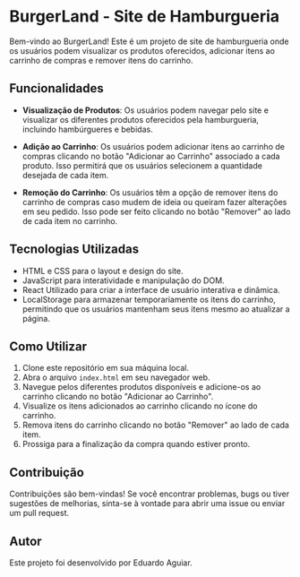 #  BurgerLand - Site de Hamburgueria

Bem-vindo ao BurgerLand! Este é um projeto de site de hamburgueria onde os usuários podem visualizar os produtos oferecidos, adicionar itens ao carrinho de compras e remover itens do carrinho.

## Funcionalidades

- **Visualização de Produtos**: Os usuários podem navegar pelo site e visualizar os diferentes produtos oferecidos pela hamburgueria, incluindo hambúrgueres e bebidas.

- **Adição ao Carrinho**: Os usuários podem adicionar itens ao carrinho de compras clicando no botão "Adicionar ao Carrinho" associado a cada produto. Isso permitirá que os usuários selecionem a quantidade desejada de cada item.

- **Remoção do Carrinho**: Os usuários têm a opção de remover itens do carrinho de compras caso mudem de ideia ou queiram fazer alterações em seu pedido. Isso pode ser feito clicando no botão "Remover" ao lado de cada item no carrinho.

## Tecnologias Utilizadas

- HTML e CSS para o layout e design do site.
- JavaScript para interatividade e manipulação do DOM.
- React Utilizado para criar a interface de usuário interativa e dinâmica.
- LocalStorage para armazenar temporariamente os itens do carrinho, permitindo que os usuários mantenham seus itens mesmo ao atualizar a página.

## Como Utilizar

1. Clone este repositório em sua máquina local.
2. Abra o arquivo `index.html` em seu navegador web.
3. Navegue pelos diferentes produtos disponíveis e adicione-os ao carrinho clicando no botão "Adicionar ao Carrinho".
4. Visualize os itens adicionados ao carrinho clicando no ícone do carrinho.
5. Remova itens do carrinho clicando no botão "Remover" ao lado de cada item.
6. Prossiga para a finalização da compra quando estiver pronto.

## Contribuição

Contribuições são bem-vindas! Se você encontrar problemas, bugs ou tiver sugestões de melhorias, sinta-se à vontade para abrir uma issue ou enviar um pull request.

## Autor

Este projeto foi desenvolvido por Eduardo Aguiar.
